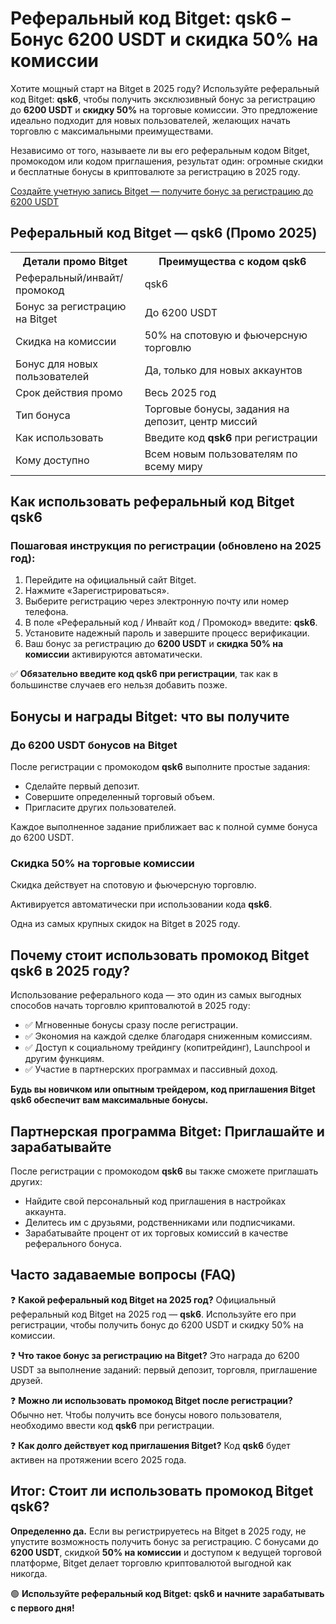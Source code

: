 <h1>Реферальный код Bitget: qsk6 – Бонус 6200 USDT и скидка 50% на комиссии</h1>
    <p>Хотите мощный старт на Bitget в 2025 году? Используйте реферальный код Bitget: <strong>qsk6</strong>, чтобы получить эксклюзивный бонус за регистрацию до <strong>6200 USDT</strong> и <strong>скидку 50%</strong> на торговые комиссии. Это предложение идеально подходит для новых пользователей, желающих начать торговлю с максимальными преимуществами.</p>
    <p>Независимо от того, называете ли вы его реферальным кодом Bitget, промокодом или кодом приглашения, результат один: огромные скидки и бесплатные бонусы в криптовалюте за регистрацию в 2025 году.</p>

<a href="https://partner.bitget.com/bg/LP3S5U" target="_blank">Создайте учетную запись Bitget — получите бонус за регистрацию до 6200 USDT</a>

<h2>Реферальный код Bitget — qsk6 (Промо 2025)</h2>
<table>
        <tr>
            <th>Детали промо Bitget</th>
            <th>Преимущества с кодом qsk6</th>
        </tr>
        <tr>
            <td>Реферальный/инвайт/промокод</td>
            <td>qsk6</td>
        </tr>
        <tr>
            <td>Бонус за регистрацию на Bitget</td>
            <td>До 6200 USDT</td>
        </tr>
        <tr>
            <td>Скидка на комиссии</td>
            <td>50% на спотовую и фьючерсную торговлю</td>
        </tr>
        <tr>
            <td>Бонус для новых пользователей</td>
            <td>Да, только для новых аккаунтов</td>
        </tr>
        <tr>
            <td>Срок действия промо</td>
            <td>Весь 2025 год</td>
        </tr>
        <tr>
            <td>Тип бонуса</td>
            <td>Торговые бонусы, задания на депозит, центр миссий</td>
        </tr>
        <tr>
            <td>Как использовать</td>
            <td>Введите код <strong>qsk6</strong> при регистрации</td>
        </tr>
        <tr>
            <td>Кому доступно</td>
            <td>Всем новым пользователям по всему миру</td>
        </tr>
</table>

<h2>Как использовать реферальный код Bitget qsk6</h2>
<h3>Пошаговая инструкция по регистрации (обновлено на 2025 год):</h3>
<ol>
        <li>Перейдите на официальный сайт Bitget.</li>
        <li>Нажмите «Зарегистрироваться».</li>
        <li>Выберите регистрацию через электронную почту или номер телефона.</li>
        <li>В поле «Реферальный код / Инвайт код / Промокод» введите: <strong>qsk6</strong>.</li>
        <li>Установите надежный пароль и завершите процесс верификации.</li>
        <li>Ваш бонус за регистрацию до <strong>6200 USDT</strong> и <strong>скидка 50% на комиссии</strong> активируются автоматически.</li>
</ol>
<p>✅ <strong>Обязательно введите код qsk6 при регистрации</strong>, так как в большинстве случаев его нельзя добавить позже.</p>

<h2>Бонусы и награды Bitget: что вы получите</h2>
<h3>До 6200 USDT бонусов на Bitget</h3>
<p>После регистрации с промокодом <strong>qsk6</strong> выполните простые задания:</p>
<ul>
        <li>Сделайте первый депозит.</li>
        <li>Совершите определенный торговый объем.</li>
        <li>Пригласите других пользователей.</li>
</ul>
<p>Каждое выполненное задание приближает вас к полной сумме бонуса до 6200 USDT.</p>

<h3>Скидка 50% на торговые комиссии</h3>
<p>Скидка действует на спотовую и фьючерсную торговлю.</p>
<p>Активируется автоматически при использовании кода <strong>qsk6</strong>.</p>
<p>Одна из самых крупных скидок на Bitget в 2025 году.</p>

<h2>Почему стоит использовать промокод Bitget qsk6 в 2025 году?</h2>
<p>Использование реферального кода — это один из самых выгодных способов начать торговлю криптовалютой в 2025 году:</p>
<ul>
        <li>✅ Мгновенные бонусы сразу после регистрации.</li>
        <li>✅ Экономия на каждой сделке благодаря сниженным комиссиям.</li>
        <li>✅ Доступ к социальному трейдингу (копитрейдинг), Launchpool и другим функциям.</li>
        <li>✅ Участие в партнерских программах и пассивный доход.</li>
</ul>
<p><strong>Будь вы новичком или опытным трейдером, код приглашения Bitget qsk6 обеспечит вам максимальные бонусы.</strong></p>

<h2>Партнерская программа Bitget: Приглашайте и зарабатывайте</h2>
<p>После регистрации с промокодом <strong>qsk6</strong> вы также сможете приглашать других:</p>
<ul>
        <li>Найдите свой персональный код приглашения в настройках аккаунта.</li>
        <li>Делитесь им с друзьями, родственниками или подписчиками.</li>
        <li>Зарабатывайте процент от их торговых комиссий в качестве реферального бонуса.</li>
</ul>

<h2>Часто задаваемые вопросы (FAQ)</h2>
<p>❓ <strong>Какой реферальный код Bitget на 2025 год?</strong>  
        Официальный реферальный код Bitget на 2025 год — <strong>qsk6</strong>. Используйте его при регистрации, чтобы получить бонус до 6200 USDT и скидку 50% на комиссии.</p>
<p>❓ <strong>Что такое бонус за регистрацию на Bitget?</strong>  
        Это награда до 6200 USDT за выполнение заданий: первый депозит, торговля, приглашение друзей.</p>
<p>❓ <strong>Можно ли использовать промокод Bitget после регистрации?</strong>  
        Обычно нет. Чтобы получить все бонусы нового пользователя, необходимо ввести код <strong>qsk6</strong> при регистрации.</p>
<p>❓ <strong>Как долго действует код приглашения Bitget?</strong>  
        Код <strong>qsk6</strong> будет активен на протяжении всего 2025 года.</p>

<h2>Итог: Стоит ли использовать промокод Bitget qsk6?</h2>
<p><strong>Определенно да.</strong> Если вы регистрируетесь на Bitget в 2025 году, не упустите возможность получить бонус за регистрацию.  
        С бонусами до <strong>6200 USDT</strong>, скидкой <strong>50% на комиссии</strong> и доступом к ведущей торговой платформе, Bitget делает торговлю криптовалютой выгодной как никогда.</p>
<p>🟢 <strong>Используйте реферальный код Bitget: qsk6 и начните зарабатывать с первого дня!</strong></p>
</body>
</html>
